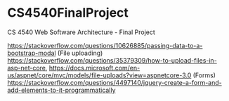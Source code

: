 # CS4540FinalProject
CS 4540 Web Software Architecture - Final Project

https://stackoverflow.com/questions/10626885/passing-data-to-a-bootstrap-modal
(File uploading) https://stackoverflow.com/questions/35379309/how-to-upload-files-in-asp-net-core, https://docs.microsoft.com/en-us/aspnet/core/mvc/models/file-uploads?view=aspnetcore-3.0
(Forms) https://stackoverflow.com/questions/4497140/jquery-create-a-form-and-add-elements-to-it-programmatically